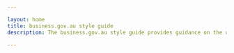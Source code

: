 ```yaml
---

layout: home
title: business.gov.au style guide
description: The business.gov.au style guide provides guidance on the design elements used to create business.gov.au branded sites and tools. It provides a flexible system of parts that combine to create consistent, user-friendly products.

---
```

